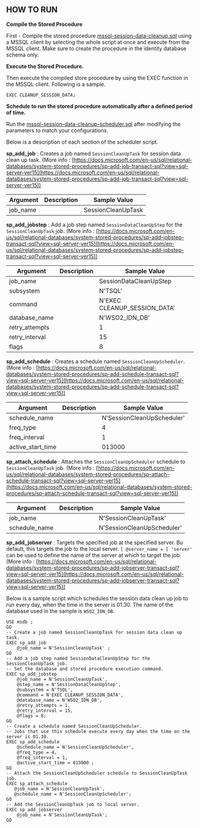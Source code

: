 ## **HOW TO RUN**

**Compile the Stored Procedure**

First - Compile the stored procedure [mssql-session-data-cleanup.sql](mssql-session-data-cleanup.sql) using a MSSQL client by selecting the whole script at once and execute from the MSSQL client.
Make sure to create the procedure in the identity database schema only.

**Execute the Stored Procedure.**

Then execute the compiled store procedure by using the EXEC function in the MSSQL client. Following is a sample.

```
EXEC CLEANUP_SESSION_DATA;
```

**Schedule to run the stored procedure automatically after a defined period of time.**

Run the [mssql-session-data-cleanup-scheduler.sql](mssql-session-data-cleanup-scheduler.sql) after modifying the parameters to match your configurations.

Below is a description of each section of the scheduler script.

**sp_add_job** : Creates a job named `SessionCleanUpTask` for session data clean up task.
(More info : [https://docs.microsoft.com/en-us/sql/relational-databases/system-stored-procedures/sp-add-job-transact-sql?view=sql-server-ver15](https://docs.microsoft.com/en-us/sql/relational-databases/system-stored-procedures/sp-add-job-transact-sql?view=sql-server-ver15))

| Argument | Description | Sample Value |
| ------ | ------ | ------ | 
| job_name |  | SessionCleanUpTask |

**sp_add_jobstep** : Add a job step named `SessionDataCleanUpStep` for the `SessionCleanUpTask` job.
(More info : [https://docs.microsoft.com/en-us/sql/relational-databases/system-stored-procedures/sp-add-jobstep-transact-sql?view=sql-server-ver15](https://docs.microsoft.com/en-us/sql/relational-databases/system-stored-procedures/sp-add-jobstep-transact-sql?view=sql-server-ver15))

| Argument | Description | Sample Value |
| ------ | ------ | ------ | 
| job_name |  | SessionDataCleanUpStep |
| subsystem |  | N'TSQL' |
| command |  | N'EXEC CLEANUP_SESSION_DATA' |
| database_name |  | N'WSO2_IDN_DB' |
| retry_attempts |  | 1 |
| retry_interval |  | 15 |
| flags |  | 8 |

**sp_add_schedule** : Creates a schedule named `SessionCleanUpScheduler`.
(More info : [https://docs.microsoft.com/en-us/sql/relational-databases/system-stored-procedures/sp-add-schedule-transact-sql?view=sql-server-ver15](https://docs.microsoft.com/en-us/sql/relational-databases/system-stored-procedures/sp-add-schedule-transact-sql?view=sql-server-ver15))

| Argument | Description | Sample Value |
| ------ | ------ | ------ | 
| schedule_name |  | N'SessionCleanUpScheduler' |
| freq_type |  | 4 |
| freq_interval |  | 1 |
| active_start_time |  | 013000 |

**sp_attach_schedule** : Attaches the `SessionCleanUpScheduler` schedule to `SessionCleanUpTask` job.
(More info : [https://docs.microsoft.com/en-us/sql/relational-databases/system-stored-procedures/sp-attach-schedule-transact-sql?view=sql-server-ver15](https://docs.microsoft.com/en-us/sql/relational-databases/system-stored-procedures/sp-attach-schedule-transact-sql?view=sql-server-ver15))

| Argument | Description | Sample Value |
| ------ | ------ | ------ | 
| job_name |  | N'SessionCleanUpTask' |
| schedule_name |  | N'SessionCleanUpScheduler' |

**sp_add_jobserver** : Targets the specified job at the specified server. Bu default, this targets the job to the local server. 
`[ @server_name = ] 'server'` can be used to define the name of the server at which to target the job.
(More info : [https://docs.microsoft.com/en-us/sql/relational-databases/system-stored-procedures/sp-add-jobserver-transact-sql?view=sql-server-ver15](https://docs.microsoft.com/en-us/sql/relational-databases/system-stored-procedures/sp-add-jobserver-transact-sql?view=sql-server-ver15))

Below is a sample script which schedules the session data clean up job to run every day, when the time in the server is 01.30. 
The name of the database used in the sample is `WSO2_IDN_DB`.

```
USE msdb ;
GO
-- Create a job named SessionCleanUpTask for session data clean up task.
EXEC sp_add_job
    @job_name = N'SessionCleanUpTask' ;
GO
-- Add a job step named SessionDataCleanUpStep for the SessionCleanUpTask job.
-- Set the database and stored procedure execution command.
EXEC sp_add_jobstep
    @job_name = N'SessionCleanUpTask',
    @step_name = N'SessionDataCleanUpStep',
    @subsystem = N'TSQL',
    @command = N'EXEC CLEANUP_SESSION_DATA',
    @database_name = N'WSO2_IDN_DB',
    @retry_attempts = 1,
    @retry_interval = 15,
    @flags = 8;
GO
-- Create a schedule named SessionCleanUpScheduler.
-- Jobs that use this schedule execute every day when the time on the server is 01.30.
EXEC sp_add_schedule
    @schedule_name = N'SessionCleanUpScheduler',
    @freq_type = 4,
    @freq_interval = 1,
    @active_start_time = 013000 ;
GO
-- Attach the SessionCleanUpScheduler schedule to SessionCleanUpTask job.
EXEC sp_attach_schedule
   @job_name = N'SessionCleanUpTask',
   @schedule_name = N'SessionCleanUpScheduler';
GO
-- Add the SessionCleanUpTask job to local server.
EXEC sp_add_jobserver
    @job_name = N'SessionCleanUpTask';
GO
```